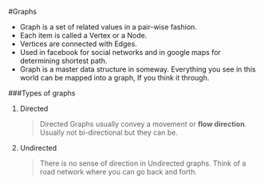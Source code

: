 #Graphs

* Graph is a set of related values in a pair-wise fashion.
* Each item is called a Vertex or a Node.
* Vertices are connected with Edges.
* Used in facebook for social networks and in google maps for determining shortest path.
* Graph is a master data structure in someway. Everything you see in this world can be mapped into a graph, If you think it through.

###Types of graphs

1. Directed
   >Directed Graphs usually convey a movement or **flow direction**. Usually not bi-directional but they can be.
2. Undirected
   > There is no sense of direction in Undirected graphs. Think of a road network where you can go back and forth.